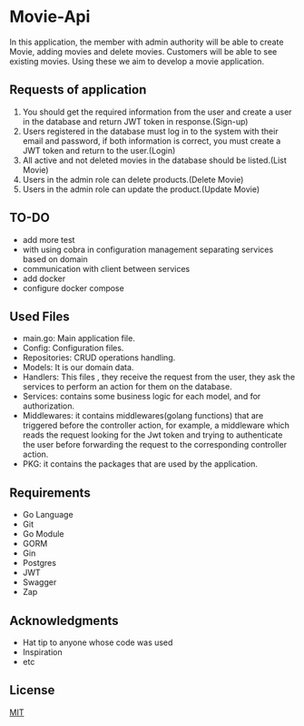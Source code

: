 # Movie-Api
In this application, the member with admin authority will be able to create Movie, adding movies and delete movies. Customers will be able to see existing movies. Using these we aim to develop a movie application.

## Requests of application

1. You should get the required information from the user and create a user in the database and return JWT token in response.(Sign-up)
2. Users registered in the database must log in to the system with their email and password, if both information is correct, you must create a JWT token and return to the user.(Login)
3. All active and not deleted movies in the database should be listed.(List Movie)
4. Users in the admin role can delete products.(Delete Movie)
5. Users in the admin role can update the product.(Update Movie)

## TO-DO

- add more test
- with using cobra in configuration management separating services based on domain 
- communication with client between services
- add docker
- configure docker compose

## Used Files

* main.go: Main application file.
* Config: Configuration files.
* Repositories: CRUD operations handling.
* Models: It is our domain data.
* Handlers: This files , they receive the request from the user, they ask the services to perform an action for them on the database.
* Services: contains some business logic for each model, and for authorization.
* Middlewares: it contains middlewares(golang functions) that are triggered before the controller action, for example, a middleware which reads the request looking for the Jwt token and trying to authenticate the user before forwarding the request to the corresponding controller action.
* PKG: it contains the packages that are used by the application.
## Requirements

* Go Language
* Git
* Go Module
* GORM
* Gin
* Postgres
* JWT
* Swagger
* Zap

## Acknowledgments

* Hat tip to anyone whose code was used
* Inspiration
* etc

## License
[MIT](https://choosealicense.com/licenses/mit/)
